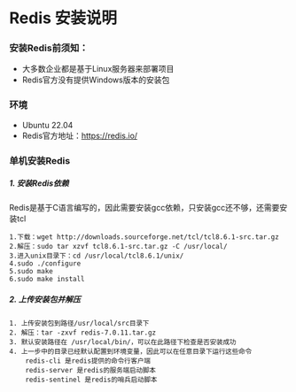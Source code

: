 # Redis 安装说明

### 安装Redis前须知：

- 大多数企业都是基于Linux服务器来部署项目
- Redis官方没有提供Windows版本的安装包

### 环境

- Ubuntu 22.04
- Redis官方地址：https://redis.io/

### 单机安装Redis

##### 1. 安装Redis依赖

Redis是基于C语言编写的，因此需要安装gcc依赖，只安装gcc还不够，还需要安装tcl

```
1.下载：wget http://downloads.sourceforge.net/tcl/tcl8.6.1-src.tar.gz
2.解压：sudo tar xzvf tcl8.6.1-src.tar.gz -C /usr/local/
3.进入unix目录下：cd /usr/local/tcl8.6.1/unix/
4.sudo ./configure
5.sudo make
6.sudo make install
```

##### 2. 上传安装包并解压

```
1. 上传安装包到路径/usr/local/src目录下
2. 解压：tar -zxvf redis-7.0.11.tar.gz
3. 默认安装路径在 /usr/local/bin/，可以在此路径下检查是否安装成功
4. 上一步中的目录已经默认配置到环境变量，因此可以在任意目录下运行这些命令
	redis-cli 是redis提供的命令行客户端
	redis-server 是redis的服务端启动脚本
	redis-sentinel 是redis的哨兵启动脚本
```


   